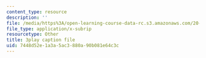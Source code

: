 ```yaml
---
content_type: resource
description: ''
file: /media/https%3A/open-learning-course-data-rc.s3.amazonaws.com/20-219-becoming-the-next-bill-nye-writing-and-hosting-the-educational-show-january-iap-2015/7448d52e1a3a5ac3880a90b081e64c3c_XDBr39cwmbg.vtt
file_type: application/x-subrip
resourcetype: Other
title: 3play caption file
uid: 7448d52e-1a3a-5ac3-880a-90b081e64c3c
---
```


